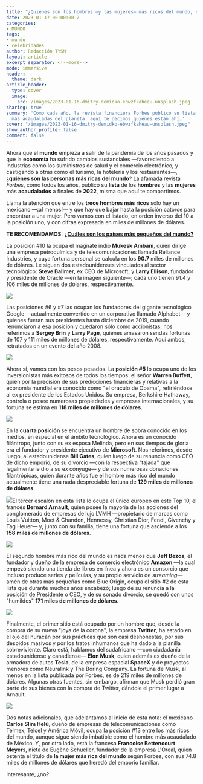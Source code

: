 ```yaml
---
title: "¿Quiénes son los hombres —y las mujeres— más ricos del mundo, según Forbes?"
date: 2023-01-17 00:00:00 Z
categories:
- MUNDO
tags:
- mundo
- celebridades
author: Redacción TYSM
layout: article
excerpt_separator: <!--more-->
mode: immersive
header:
  theme: dark
article_header:
  type: cover
  image:
    src: /images/2023-01-16-dmitry-demidko-ebwzfkaheau-unsplash.jpeg
sharing: true
summary: 'Como cada año, la revista financiera Forbes publicó su lista de las personas
  más acaudaladas del planeta: aquí te decimos quiénes están ahí…'
cover: "/images/2023-01-16-dmitry-demidko-ebwzfkaheau-unsplash.jpeg"
show_author_profile: false
comment: false
---
```


Ahora que el **mundo** empieza a salir de la pandemia de los años pasados y que la **economía** ha sufrido cambios sustanciales —favoreciendo a industrias como los suministros de salud y el comercio electrónico, y castigando a otras como el turismo, la hotelería y los restaurantes—, ¿**quiénes son las personas más ricas del mundo**? La afamada revista _Forbes_, como todos los años, publicó su **lista** de los **hombres** y las **mujeres** más **acaudalados** a finales de **2022**, misma que aquí te compartimos.

Llama la atención que entre los **trece hombres más ricos** sólo hay un mexicano —¡al menos!— y que hay que bajar hasta la posición catorce para encontrar a una mujer. Pero vamos con el listado, en orden inverso del 10 a la posición uno, y con cifras expresada en miles de millones de dólares.

**TE RECOMENDAMOS:** [**¿Cuáles son los países más pequeños del mundo?**](https://blog.tonoysumariachi.com/mundo/2022/08/29/cuales-son-los-paises-mas-pequenos-del-mundo.html)

La posición #10 la ocupa el magnate indio **Mukesk Ambani**, quien dirige una empresa petroquímica y de telecomunicaciones llamada Reliance Industries, y cuya fortuna personal se calcula en los **90.7** miles de millones de dólares. Le siguen dos estadounidenses vinculados al sector tecnológico: **Steve Ballmer,** ex CEO de Microsoft, y **Larry Ellison**, fundador y presidente de Oracle —en la imagen siguiente—; cada uno tienen 91.4 y 106 miles de millones de dólares, respectivamente.

![](https://upload.wikimedia.org/wikipedia/commons/thumb/6/69/Larry_Ellison_2013_%289887589546%29.jpg/1024px-Larry_Ellison_2013_%289887589546%29.jpg)

Las posiciones #6 y #7 las ocupan los fundadores del gigante tecnológico Google —actualmente convertido en un corporativo llamado Alphabet— y quienes fueran sus presidentes hasta diciembre de 2019, cuando renunciaron a esa posición y quedaron sólo como accionistas; nos referimos a **Sergey Brin** y **Larry Page**, quienes amasaron sendas fortunas de  107 y 111 miles de millones de dólares, respectivamente. Aquí ambos, retratados en un evento del año 2008.

![](https://upload.wikimedia.org/wikipedia/commons/thumb/d/df/Schmidt-Brin-Page-20080520_%28cropped%29.jpg/941px-Schmidt-Brin-Page-20080520_%28cropped%29.jpg)

Ahora sí, vamos con los pesos pesados. La **posición #5** lo ocupa uno de los inversionistas más exitosos de todos los tiempos: el señor **Warren Buffett**, quien por la precisión de sus predicciones financieras y relativas a la economía mundial era conocido como "el oráculo de Obama", refiriéndose al ex presidente de los Estados Unidos. Su empresa, Berkshire Hathaway, controla o posee numerosas propiedades y empresas internacionales, y su fortuna se estima en **118 miles de millones de dólares**.

![](https://upload.wikimedia.org/wikipedia/commons/thumb/a/af/Warren_Buffett_at_the_2015_SelectUSA_Investment_Summit.jpg/903px-Warren_Buffett_at_the_2015_SelectUSA_Investment_Summit.jpg)

En la **cuarta posición** se encuentra un hombre de sobra conocido en los medios, en especial en el ámbito tecnológico. Ahora es un conocido filántropo, junto con su ex esposa Melinda, pero en sus tiempos de gloria era el fundador y presidente ejecutivo de **Microsoft**. Nos referimos, desde luego, al estadounidense **Bill Gates**, quien luego de su renuncia como CEO de dicho emporio, de su divorcio —con la respectiva "tajada" que legalmente le dio a su ex cónyuge— y de sus numerosas donaciones filantrópicas, quien durante años fue el hombre más rico del mundo actualmente tiene una nada despreciable fortuna de **129 miles de millones de dólares**.

![](https://upload.wikimedia.org/wikipedia/commons/thumb/e/e1/Bill_Gates%2C_WEF_2009_Davos.jpg/1024px-Bill_Gates%2C_WEF_2009_Davos.jpg)El tercer escalón en esta lista lo ocupa el único europeo en este Top 10, el francés **Bernard Arnault**, quien posee la mayoría de las acciones del conglomerado de empresas de lujo LVMH —propietario de marcas como Louis Vuitton, Moet & Chandon, Hennessy, Christian Dior, Fendi, Givenchy y Tag Heuer— y, junto con su familia, tiene una fortuna que asciende a los **158 miles de millones de dólares**.

![](https://upload.wikimedia.org/wikipedia/commons/thumb/b/bb/Bernard_Arnault_%283%29_-_2017.jpg/1024px-Bernard_Arnault_%283%29_-_2017.jpg)

El segundo hombre más rico del mundo es nada menos que **Jeff Bezos**, el fundador y dueño de la empresa de comercio electrónico **Amazon** —la cual empezó siendo una tienda de libros en línea y ahora es un consorcio que incluso produce series y películas, y su propio servicio de _streaming_— amén de otras más pequeñas como Blue Origin, ocupa el sitio #2 de esta lista que durante muchos años encabezó; luego de su renuncia a la posición de Presidente o CEO, y de su sonado divorcio, se quedó con unos "humildes" **171 miles de millones de dólares**.

![](https://upload.wikimedia.org/wikipedia/commons/thumb/0/09/Jeff_Bezos_Unveils_Blue_Origin_Lunar_Lander.jpg/1024px-Jeff_Bezos_Unveils_Blue_Origin_Lunar_Lander.jpg)

Finalmente, el primer sitio está ocupado por un hombre que, desde la compra de su nueva "joya de la corona", la empresa **Twitter**, ha estado en el ojo del huracán por sus prácticas que son casi deshonestas, por sus despidos masivos y por los tratos inhumanos que ha dado a la planilla sobreviviente. Claro está, hablamos del sudafricano —con ciudadanía estadounidense y canadiense— **Elon Musk**, quien además es dueño de la armadora de autos **Tesla**, de la empresa espacial **SpaceX** y de proyectos menores como Neuralink y The Boring Company. La fortuna de Musk, al menos en la lista publicada por Forbes, es de 219 miles de millones de dólares. Algunas otras fuentes, sin embargo, afirman que Musk perdió gran parte de sus bienes con la compra de Twitter, dándole el primer lugar a Arnault.

![](https://upload.wikimedia.org/wikipedia/commons/thumb/3/34/Elon_Musk_Royal_Society_%28crop2%29.jpg/773px-Elon_Musk_Royal_Society_%28crop2%29.jpg)

Dos notas adicionales, que adelantamos al inicio de esta nota: el mexicano **Carlos Slim Helú**, dueño de empresas de telecomunicaciones como Telmex, Telcel y América Móvil, ocupa la posición #13 entre los más ricos del mundo, aunque sigue siendo imbatible como el hombre más acaudalado de México. Y, por otro lado, está la francesa **Francoise Bettencourt Meyer**s, nieta de Eugène Schueller, fundador de la empresa L'Oreal, quien ostenta el título de **la mujer más rica del mundo** según Forbes, con sus 74.8 miles de millones de dólares que heredó del emporio familiar.

Interesante, ¿no?
